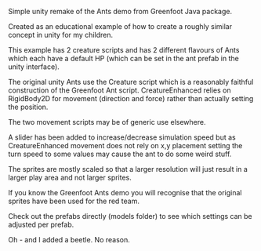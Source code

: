 Simple unity remake of the Ants demo from Greenfoot Java package.

Created as an educational example of how to create a roughly similar concept in unity for
my children.

This example has 2 creature scripts and has 2 different flavours of Ants which each have
a default HP (which can be set in the ant prefab in the unity interface).

The original unity Ants use the Creature script which is a reasonably faithful construction
of the Greenfoot Ant script.  CreatureEnhanced relies on RigidBody2D for movement (direction 
and force) rather than actually setting the position.

The two movement scripts may be of generic use elsewhere.

A slider has been added to increase/decrease simulation speed but as CreatureEnhanced movement
does not rely on x,y placement setting the turn speed to some values may cause the ant to do
some weird stuff.

The sprites are mostly scaled so that a larger resolution will just result in a larger play area
and not larger sprites. 

If you know the Greenfoot Ants demo you will recognise that the original sprites have been used
for the red team.

Check out the prefabs directly (models folder) to see which settings can be adjusted per prefab.

Oh - and I added a beetle.  No reason.
